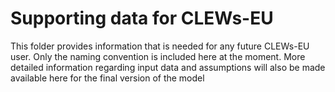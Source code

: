 # Supporting data for CLEWs-EU
This folder provides information that is needed for any future CLEWs-EU user. Only the naming convention is included here at the moment. More detailed information regarding input data and assumptions will also be made available here for the final version of the model 
